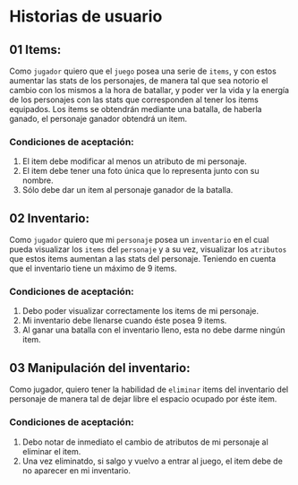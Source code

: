 #  Historias de usuario

## 01 Items:
Como `jugador` quiero que el `juego` posea una serie de `items`, y con estos aumentar las stats de los personajes, de manera tal que sea
notorio el cambio con los mismos a la hora de batallar, y poder ver la vida y la energía de los personajes con las stats que corresponden al tener los items equipados. Los items se obtendrán mediante una batalla, de haberla ganado, el personaje ganador obtendrá un item.
### Condiciones de aceptación:
1. El item debe modificar al menos un atributo de mi personaje.
2. El item debe tener una foto única que lo representa junto con su nombre.
3. Sólo debe dar un item al personaje ganador de la batalla.

## 02 Inventario:
Como `jugador` quiero que mi `personaje` posea un `inventario` en el cual pueda visualizar los `items` del `personaje` y a su vez, visualizar los `atributos` que estos items aumentan a las stats del personaje. Teniendo en cuenta que el inventario tiene un máximo de 9 items.
### Condiciones de aceptación:
1. Debo poder visualizar correctamente los items de mi personaje.
2. Mi inventario debe llenarse cuando éste posea 9 items.
3. Al ganar una batalla con el inventario lleno, esta no debe darme ningún item.

## 03 Manipulación del inventario:
Como jugador, quiero tener la habilidad de `eliminar` items del inventario del personaje de manera tal de dejar libre el espacio ocupado por éste item.
### Condiciones de aceptación:
1. Debo notar de inmediato el cambio de atributos de mi personaje al eliminar el item.
2. Una vez eliminatdo, si salgo y vuelvo a entrar al juego, el item debe de no aparecer en mi inventario.

